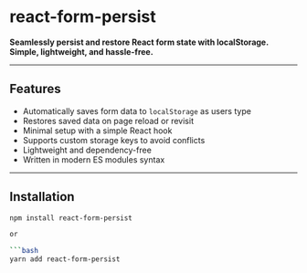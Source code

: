 # react-form-persist

**Seamlessly persist and restore React form state with localStorage. Simple, lightweight, and hassle-free.**

---

## Features

- Automatically saves form data to `localStorage` as users type
- Restores saved data on page reload or revisit
- Minimal setup with a simple React hook
- Supports custom storage keys to avoid conflicts
- Lightweight and dependency-free
- Written in modern ES modules syntax

---

## Installation

````bash
npm install react-form-persist

or

```bash
yarn add react-form-persist
````
